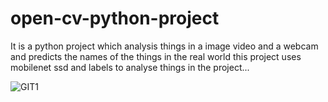 # open-cv-python-project
It is a python project which analysis things in a image video and a webcam and predicts the names of the things in the real world this project uses mobilenet ssd and labels to analyse things in the project...

![GIT1](https://miro.medium.com/max/512/1*g9qkeRUhcUdPhRXccdvAhQ.jpeg)
